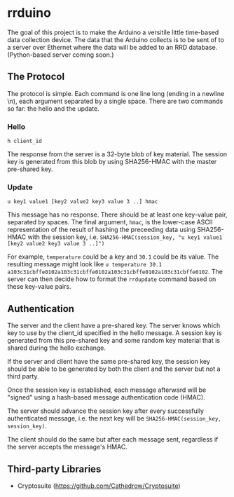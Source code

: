 # rrduino

The goal of this project is to make the Arduino a versitile little time-based data collection device. The data that the Arduino collects is to be sent of to a server over Ethernet where the data will be added to an RRD database. (Python-based server coming soon.)

## The Protocol

The protocol is simple. Each command is one line long (ending in a newline \n), each argument separated by a single space. There are two commands so far: the hello and the update.

### Hello

`h client_id`

The response from the server is a 32-byte blob of key material. The session key is generated from this blob by using SHA256-HMAC with the master pre-shared key.

### Update

`u key1 value1 [key2 value2 key3 value 3 ..] hmac`

This message has no response. There should be at least one key-value pair, separated by spaces. The final argument, `hmac`, is the lower-case ASCII representation of the result of hashing the preceeding data using SHA256-HMAC with the session key, i.e. `SHA256-HMAC(session_key, "u key1 value1 [key2 value2 key3 value 3 ..]")`

For example, `temperature` could be a key and `30.1` could be its value. The resulting message might look like `u temperature 30.1 a103c31cbffe0102a103c31cbffe0102a103c31cbffe0102a103c31cbffe0102`. The server can then decide how to format the `rrdupdate` command based on these key-value pairs.

## Authentication

The server and the client have a pre-shared key. The server knows which key to use by the client_id specified in the hello message. A session key is generated from this pre-shared key and some random key material that is shared during the hello exchange.

If the server and client have the same pre-shared key, the session key should be able to be generated by both the client and the server but not a third party.

Once the session key is established, each message afterward will be "signed" using a hash-based message authentication code (HMAC).

The server should advance the session key after every successfully authenticated message, i.e. the next key will be `SHA256-HMAC(session_key, session_key)`.

The client should do the same but after each message sent, regardless if the server accepts the message's HMAC.

## Third-party Libraries 

* Cryptosuite (https://github.com/Cathedrow/Cryptosuite)
